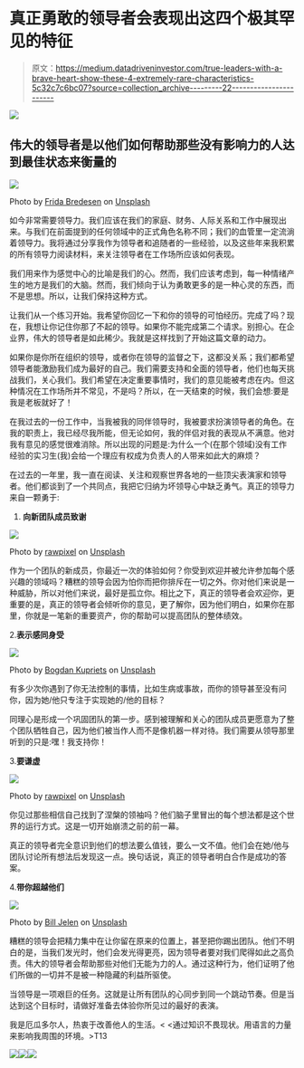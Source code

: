 # 真正勇敢的领导者会表现出这四个极其罕见的特征

> 原文：<https://medium.datadriveninvestor.com/true-leaders-with-a-brave-heart-show-these-4-extremely-rare-characteristics-5c32c7c6bc07?source=collection_archive---------22----------------------->

[![](img/2bf2409e10170dd65f367d03685ef360.png)](http://www.track.datadriveninvestor.com/1126A)

## 伟大的领导者是以他们如何帮助那些没有影响力的人达到最佳状态来衡量的

![](img/19e413ecd589e2de947596d0f44be904.png)

Photo by [Frida Bredesen](https://unsplash.com/@fridooh?utm_source=medium&utm_medium=referral) on [Unsplash](https://unsplash.com?utm_source=medium&utm_medium=referral)

如今非常需要领导力。我们应该在我们的家庭、财务、人际关系和工作中展现出来。与我们在前面提到的任何领域中的正式角色名称不同；我们的血管里一定流淌着领导力。我将通过分享我作为领导者和追随者的一些经验，以及这些年来我积累的所有领导力阅读材料，来关注领导者在工作场所应该如何表现。

我们用来作为感觉中心的比喻是我们的心。然而，我们应该考虑到，每一种情绪产生的地方是我们的大脑。然而，我们倾向于认为勇敢更多的是一种心灵的东西，而不是思想。所以，让我们保持这种方式。

让我们从一个练习开始。我希望你回忆一下和你的领导的可怕经历。完成了吗？现在，我想让你记住你那了不起的领导。如果你不能完成第二个请求。别担心。在企业界，伟大的领导者是如此稀少。我就是这样找到了开始这篇文章的动力。

如果你是你所在组织的领导，或者你在领导的监督之下，这都没关系；我们都希望领导者能激励我们成为最好的自己。我们需要支持和全面的领导者，他们也每天挑战我们，关心我们。我们希望在决定重要事情时，我们的意见能被考虑在内。但这种情况在工作场所并不常见，不是吗？所以，在一天结束的时候，我们会想:要是我是老板就好了！

在我过去的一份工作中，当我被我的同伴领导时，我被要求扮演领导者的角色。在我的职责上，我已经尽我所能，但无论如何，我的伴侣对我的表现从不满意。他对我有意见的感觉很难消除。所以出现的问题是:为什么一个(在那个领域)没有工作经验的实习生(我)会给一个理应有权成为负责人的人带来如此大的麻烦？

在过去的一年里，我一直在阅读、关注和观察世界各地的一些顶尖表演家和领导者。他们都谈到了一个共同点，我把它归纳为坏领导心中缺乏勇气。真正的领导力来自一颗勇于:

1.  **向新团队成员致谢**

![](img/498c508e44b5a20c789559e6c0b9a092.png)

Photo by [rawpixel](https://unsplash.com/@rawpixel?utm_source=medium&utm_medium=referral) on [Unsplash](https://unsplash.com?utm_source=medium&utm_medium=referral)

作为一个团队的新成员，你最近一次的体验如何？你受到欢迎并被允许参加每个感兴趣的领域吗？糟糕的领导会因为怕你而把你排斥在一切之外。你对他们来说是一种威胁，所以对他们来说，最好是孤立你。相比之下，真正的领导者会欢迎你，更重要的是，真正的领导者会倾听你的意见，更了解你，因为他们明白，如果你在那里，你就是一笔新的重要资产，你的帮助可以提高团队的整体绩效。

2.**表示感同身受**

![](img/e1336a030e764b30f9be0a21853b1143.png)

Photo by [Bogdan Kupriets](https://unsplash.com/@kupriets?utm_source=medium&utm_medium=referral) on [Unsplash](https://unsplash.com?utm_source=medium&utm_medium=referral)

有多少次你遇到了你无法控制的事情，比如生病或事故，而你的领导甚至没有问你，因为她/他只专注于实现她的/他的目标？

同理心是形成一个巩固团队的第一步。感到被理解和关心的团队成员更愿意为了整个团队牺牲自己，因为他们被当作人而不是像机器一样对待。我们需要从领导那里听到的只是:嘿！我支持你！

3.**要谦虚**

![](img/79e4dac076b115a423a51309396785ef.png)

Photo by [rawpixel](https://unsplash.com/@rawpixel?utm_source=medium&utm_medium=referral) on [Unsplash](https://unsplash.com?utm_source=medium&utm_medium=referral)

你见过那些相信自己找到了涅槃的领袖吗？他们脑子里冒出的每个想法都是这个世界的运行方式。这是一切开始崩溃之前的前一幕。

真正的领导者完全意识到他们的想法要么值钱，要么一文不值。他们会在她/他与团队讨论所有想法后发现这一点。换句话说，真正的领导者明白合作是成功的答案。

4.**带你超越他们**

![](img/328b1ccd7d9bb1725fd1c45c503ea66e.png)

Photo by [Bill Jelen](https://unsplash.com/@billjelen?utm_source=medium&utm_medium=referral) on [Unsplash](https://unsplash.com?utm_source=medium&utm_medium=referral)

糟糕的领导会把精力集中在让你留在原来的位置上，甚至把你踢出团队。他们不明白的是，当我们发光时，他们会发光得更亮，因为领导者要对我们爬得如此之高负责。伟大的领导者会帮助那些对他们无能为力的人。通过这种行为，他们证明了他们所做的一切并不是被一种隐藏的利益所驱使。

当领导是一项艰巨的任务。这就是让所有团队的心同步到同一个跳动节奏。但是当达到这个目标时，请做好准备去体验你所见过的最好的表演。

我是厄瓜多尔人，热衷于改善他人的生活。< <通过知识不畏现状。用语言的力量来影响我周围的环境。>T13

[![](img/67ba8e7ecf421951075813087b6b287e.png)](https://www.linkedin.com/in/marco-brito-f/)[![](img/e2aa9de5d8dfea10ed704b843b34ca8c.png)](https://www.instagram.com/marcobf30/)[![](img/af5db524e8d3ec086c62339e430680ac.png)](https://twitter.com/marcobfec)